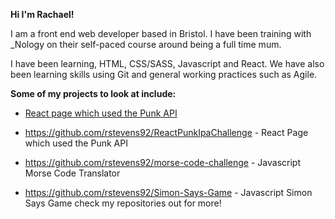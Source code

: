 **Hi I'm Rachael!**


I am a front end web developer based in Bristol. I have been training with _Nology on their self-paced course around being a full time mum. 


I have been learning, HTML, CSS/SASS, Javascript and React. We have also been learning skills using Git and general working practices such as Agile.


**Some of my projects to look at include:**

* [React page which used the Punk API](https://github.com/rstevens92/ReactPunkIpaChallenge "React Punk API")

* https://github.com/rstevens92/ReactPunkIpaChallenge - React Page which used the Punk API
* https://github.com/rstevens92/morse-code-challenge - Javascript Morse Code Translator
* https://github.com/rstevens92/Simon-Says-Game - Javascript Simon Says Game
check my repositories out for more!

